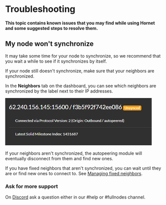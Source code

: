 # Troubleshooting

**This topic contains known issues that you may find while using Hornet and some suggested steps to resolve them.**

## My node won't synchronize

It may take some time for your node to synchronize, so we recommend that you wait a while to see if it synchronizes by itself.

If your node still doesn't synchronize, make sure that your neighbors are synchronized.

In the **Neighbors** tab on the dashboard, you can see which neighbors are synchronized by the label next to their IP addresses.

![An unsynchronized neighbor](../images/neighbor-unsynced.png)

If your neighbors aren't synchronized, the autopeering module will eventually disconnect from them and find new ones.

If you have fixed neighbors that aren't synchronized, you can wait until they are or find new ones to connect to. See [Managing fixed neighbors](../guides/managing-neighbors.md).

### Ask for more support

On [Discord](https://discord.iota.org) ask a question either in our #help or #fullnodes channel.